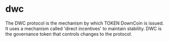 # dwc
The DWC protocol is the mechanism by which TOKEN DownCoin is issued. It uses a mechanism called 'direct incentives' to maintain stability. DWC is the governance token that controls changes to the protocol.
